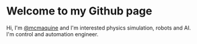 # Welcome to my Github page

Hi, I'm [@mcmaquine](https://github.com/mcmaquine) and I'm interested physics simulation, robots and AI. I'm control and automation engineer.
